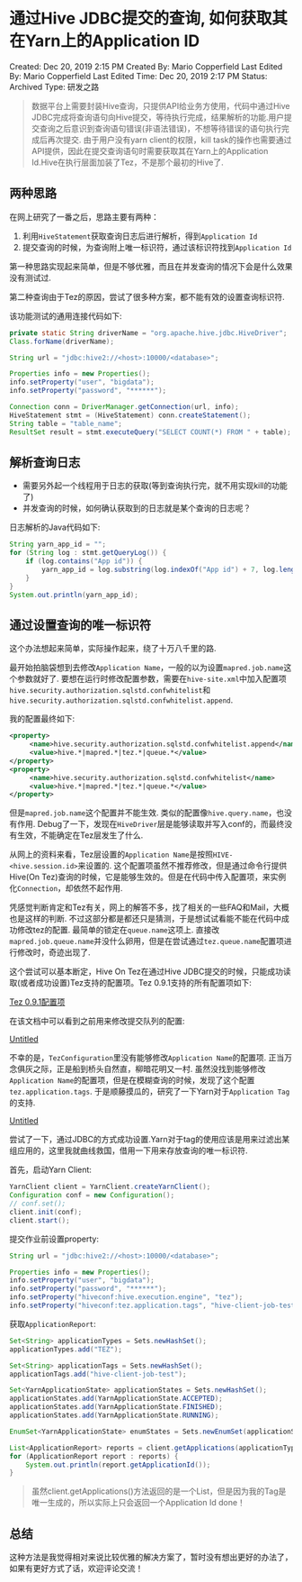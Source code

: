 # 通过Hive JDBC提交的查询, 如何获取其在Yarn上的Application ID

Created: Dec 20, 2019 2:15 PM
Created By: Mario Copperfield
Last Edited By: Mario Copperfield
Last Edited Time: Dec 20, 2019 2:17 PM
Status: Archived
Type: 研发之路

> 数据平台上需要封装Hive查询，只提供API给业务方使用，代码中通过Hive JDBC完成将查询语句向Hive提交，等待执行完成，结果解析的功能.用户提交查询之后意识到查询语句错误(非语法错误)，不想等待错误的语句执行完成后再次提交. 由于用户没有yarn client的权限，kill task的操作也需要通过API提供，因此在提交查询语句时需要获取其在Yarn上的Application Id.Hive在执行层面加装了Tez，不是那个最初的Hive了.

## 两种思路

在网上研究了一番之后，思路主要有两种：

1. 利用`HiveStatement`获取查询日志后进行解析，得到`Application Id`
2. 提交查询的时候，为查询附上唯一标识符，通过该标识符找到`Application Id`

第一种思路实现起来简单，但是不够优雅，而且在并发查询的情况下会是什么效果没有测试过.

第二种查询由于Tez的原因，尝试了很多种方案，都不能有效的设置查询标识符.

该功能测试的通用连接代码如下:

```java
private static String driverName = "org.apache.hive.jdbc.HiveDriver";
Class.forName(driverName);

String url = "jdbc:hive2://<host>:10000/<database>";

Properties info = new Properties();
info.setProperty("user", "bigdata");
info.setProperty("password", "******");

Connection conn = DriverManager.getConnection(url, info);
HiveStatement stmt = (HiveStatement) conn.createStatement();
String table = "table_name";
ResultSet result = stmt.executeQuery("SELECT COUNT(*) FROM " + table);
```

## 解析查询日志

- 需要另外起一个线程用于日志的获取(等到查询执行完，就不用实现kill的功能了)
- 并发查询的时候，如何确认获取到的日志就是某个查询的日志呢？

日志解析的Java代码如下:

```java
String yarn_app_id = "";
for (String log : stmt.getQueryLog()) {
    if (log.contains("App id")) {
        yarn_app_id = log.substring(log.indexOf("App id") + 7, log.length() - 1);
    }
}
System.out.println(yarn_app_id);
```

## 通过设置查询的唯一标识符

这个办法想起来简单，实际操作起来，绕了十万八千里的路.

最开始拍脑袋想到去修改`Application Name`，一般的以为设置`mapred.job.name`这个参数就好了. 要想在运行时修改配置参数，需要在`hive-site.xml`中加入配置项`hive.security.authorization.sqlstd.confwhitelist`和`hive.security.authorization.sqlstd.confwhitelist.append`.

我的配置最终如下:

```xml
<property>
     <name>hive.security.authorization.sqlstd.confwhitelist.append</name>
     <value>hive.*|mapred.*|tez.*|queue.*</value>
</property>
<property>
     <name>hive.security.authorization.sqlstd.confwhitelist</name>
     <value>hive.*|mapred.*|tez.*|queue.*</value>
</property>
```

但是`mapred.job.name`这个配置并不能生效. 类似的配置像`hive.query.name`，也没有作用. Debug了一下，发现在`HiveDriver`层是能够读取并写入conf的，而最终没有生效，不能确定在Tez层发生了什么.

从网上的资料来看，Tez层设置的`Application Name`是按照`HIVE-<hive.session.id>`来设置的. 这个配置项虽然不推荐修改，但是通过命令行提供Hive(On Tez)查询的时候，它是能够生效的。但是在代码中传入配置项，来实例化`Connection`，却依然不起作用.

凭感觉判断肯定和Tez有关，网上的解答不多，找了相关的一些FAQ和Mail，大概也是这样的判断. 不过这部分都是都还只是猜测，于是想试试看能不能在代码中成功修改tez的配置. 最简单的锁定在`queue.name`这项上. 直接改`mapred.job.queue.name`并没什么卵用，但是在尝试通过`tez.queue.name`配置项进行修改时，奇迹出现了.

这个尝试可以基本断定，Hive On Tez在通过Hive JDBC提交的时候，只能成功读取(或者成功设置)Tez支持的配置项。Tez 0.9.1支持的所有配置项如下:

[Tez 0.9.1配置项](https://tez.apache.org/releases/0.9.1/tez-api-javadocs/configs/TezConfiguration.html)

在该文档中可以看到之前用来修改提交队列的配置:

[Untitled](https://www.notion.so/3cd2de7676e047d1be1eea6eed5fad38)

不幸的是，`TezConfiguration`里没有能够修改`Application Name`的配置项. 正当万念俱灰之际，正是船到桥头自然直，柳暗花明又一村. 虽然没找到能够修改`Application Name`的配置项，但是在模糊查询的时候，发现了这个配置`tez.application.tags`. 于是顺藤摸瓜的，研究了一下Yarn对于`Application Tag`的支持.

[Untitled](https://www.notion.so/9011ce56eab847a2860c1ac7b74df145)

尝试了一下，通过JDBC的方式成功设置.Yarn对于tag的使用应该是用来过滤出某组应用的，这里我就曲线救国，借用一下用来存放查询的唯一标识符.

首先，启动Yarn Client:

```java
YarnClient client = YarnClient.createYarnClient();
Configuration conf = new Configuration();
// conf.set();
client.init(conf);
client.start();
```

提交作业前设置property:

```java
String url = "jdbc:hive2://<host>:10000/<database>";

Properties info = new Properties();
info.setProperty("user", "bigdata");
info.setProperty("password", "******");
info.setProperty("hiveconf:hive.execution.engine", "tez");
info.setProperty("hiveconf:tez.application.tags", "hive-client-job-test");
```

获取`ApplicationReport`:

```java
Set<String> applicationTypes = Sets.newHashSet();
applicationTypes.add("TEZ");

Set<String> applicationTags = Sets.newHashSet();
applicationTags.add("hive-client-job-test");

Set<YarnApplicationState> applicationStates = Sets.newHashSet();
applicationStates.add(YarnApplicationState.ACCEPTED);
applicationStates.add(YarnApplicationState.FINISHED);
applicationStates.add(YarnApplicationState.RUNNING);

EnumSet<YarnApplicationState> enumStates = Sets.newEnumSet(applicationStates, YarnApplicationState.class);

List<ApplicationReport> reports = client.getApplications(applicationTypes, enumStates, applicationTags);
for (ApplicationReport report : reports) {
    System.out.println(report.getApplicationId());
}
```

> 虽然client.getApplications()方法返回的是一个List，但是因为我的Tag是唯一生成的，所以实际上只会返回一个Application Id done！

## 总结

这种方法是我觉得相对来说比较优雅的解决方案了，暂时没有想出更好的办法了，如果有更好方式了话，欢迎评论交流！